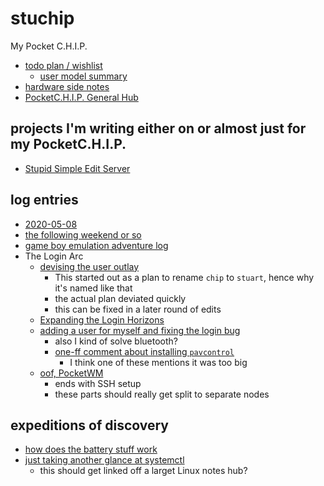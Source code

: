 # stuchip

My Pocket C.H.I.P.

- [todo plan / wishlist](db0e29c2-ed4c-49a4-ac12-b9878e4e5dca.md)
  - [user model summary](0c7aef75-b38e-4e5d-942f-3a830f1bef24.md)
- [hardware side notes](5ee20d45-7bbe-468b-ae14-d4d4f5253e70.md)
- [PocketC.H.I.P. General Hub](8b4324fa-1b43-4eb1-ae02-0c1caa71a955.md)

## projects I'm writing either on or almost just for my PocketC.H.I.P.

- [Stupid Simple Edit Server](0dc00576-6401-47a9-aa21-d2b0372bcffe.md)

## log entries

- [2020-05-08](f707ecdb-830f-4566-a68a-b64bd253f792.md)
- [the following weekend or so](b5a7c9df-8e4f-44f3-885e-ffc125a4d222.md)
- [game boy emulation adventure log](3e4db2cb-87cd-490f-83b8-17f28b091c1c.md)
- The Login Arc
  - [devising the user outlay](9f3c89ee-d5cd-4188-a478-a505291d4f7e.md)
    - This started out as a plan to rename `chip` to `stuart`, hence why it's named like that
    - the actual plan deviated quickly
    - this can be fixed in a later round of edits
  - [Expanding the Login Horizons](22d2cdc7-2e2f-4bb8-a290-b67f396fc190.md)
  - [adding a user for myself and fixing the login bug](93733269-7ced-4ed8-8433-222389f5d7cc.md)
    - also I kind of solve bluetooth?
    - [one-ff comment about installing `pavcontrol`](713ca460-6045-4be3-a398-d4af7b5e1223.md)
      - I think one of these mentions it was too big
  - [oof, PocketWM](39425ec4-6cb9-49e6-a670-e70ae6180136.md)
    - ends with SSH setup
    - these parts should really get split to separate nodes

## expeditions of discovery

- [how does the battery stuff work](3bdb6b53-42e6-4854-98a4-38d9044ce6eb.md)
- [just taking another glance at systemctl](74e314fc-02af-4916-8783-036a22f627de.md)
  - this should get linked off a larget Linux notes hub?
